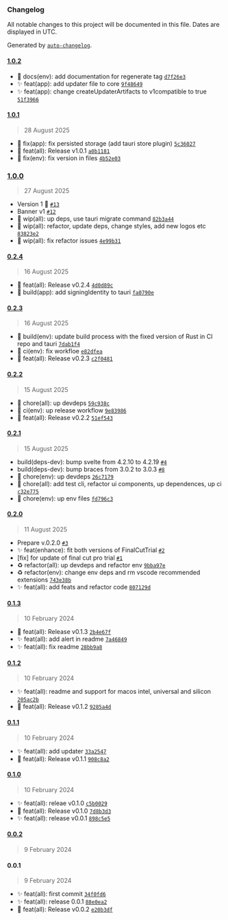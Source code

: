 ### Changelog

All notable changes to this project will be documented in this file. Dates are displayed in UTC.

Generated by [`auto-changelog`](https://github.com/CookPete/auto-changelog).

#### [1.0.2](https://github.com/angelespejo/macos-app-trial-extender/compare/1.0.1...1.0.2)

- :memo: docs(env): add documentation for regenerate tag [`d7f26e3`](https://github.com/angelespejo/macos-app-trial-extender/commit/d7f26e3ee48cf5a1d2361960d46678d00fc9a6b1)
- :sparkles: feat(app): add updater file to core [`9f48649`](https://github.com/angelespejo/macos-app-trial-extender/commit/9f48649178368d72e6e383c866b1257c8f918f65)
- :sparkles: feat(app): change createUpdaterArtifacts to v1compatible to true [`51f3966`](https://github.com/angelespejo/macos-app-trial-extender/commit/51f3966b5c40e67eb37e02d62d4d0971badfcebc)

#### [1.0.1](https://github.com/angelespejo/macos-app-trial-extender/compare/1.0.0...1.0.1)

> 28 August 2025

- :bug: fix(app): fix persisted storage (add tauri store plugin) [`5c36027`](https://github.com/angelespejo/macos-app-trial-extender/commit/5c3602774e6e987e53cb1ddefb3556325ae8b589)
- :bookmark: feat(all): Release v1.0.1 [`a0b1181`](https://github.com/angelespejo/macos-app-trial-extender/commit/a0b11816f95245f92f8a4c09c1f8d6e8abd61466)
- :bug: fix(env): fix version in files [`4b52e03`](https://github.com/angelespejo/macos-app-trial-extender/commit/4b52e03ec28f9a2d843bb41182207126bbcaad3e)

### [1.0.0](https://github.com/angelespejo/macos-app-trial-extender/compare/0.2.4...1.0.0)

> 27 August 2025

- Version 1 🚀 [`#13`](https://github.com/angelespejo/macos-app-trial-extender/pull/13)
- Banner v1 [`#12`](https://github.com/angelespejo/macos-app-trial-extender/pull/12)
- :construction: wip(all): up deps, use tauri migrate command [`82b3a44`](https://github.com/angelespejo/macos-app-trial-extender/commit/82b3a44fc87b97c8a288e1da97887d4fa06f2199)
- :construction: wip(all): refactor, update deps, change styles, add new logos etc [`83823e2`](https://github.com/angelespejo/macos-app-trial-extender/commit/83823e2c73d9526410027e46df53dfe3c183eb1a)
- :construction: wip(all): fix refactor issues [`4e99b31`](https://github.com/angelespejo/macos-app-trial-extender/commit/4e99b31b5c0e443a5fe7898bfc9df69ed01b55bb)

#### [0.2.4](https://github.com/angelespejo/macos-app-trial-extender/compare/0.2.3...0.2.4)

> 16 August 2025

- :bookmark: feat(all): Release v0.2.4 [`4d0d89c`](https://github.com/angelespejo/macos-app-trial-extender/commit/4d0d89c057863652a54cd7eb8709dc757c1c7757)
- :construction_worker: build(app): add signingIdentity to tauri [`fa0790e`](https://github.com/angelespejo/macos-app-trial-extender/commit/fa0790e8e5501cd979f28bb600a3ab6e6c976ca5)

#### [0.2.3](https://github.com/angelespejo/macos-app-trial-extender/compare/0.2.2...0.2.3)

> 16 August 2025

- :construction_worker: build(env): update build process with the fixed version of Rust in CI repo and tauri [`7dab1f4`](https://github.com/angelespejo/macos-app-trial-extender/commit/7dab1f44efad408e5046bd2e70bb936457df1dce)
- :green_heart: ci(env): fix workfloe [`e82dfea`](https://github.com/angelespejo/macos-app-trial-extender/commit/e82dfea1355d511922d5a134ca57f26c40220375)
- :bookmark: feat(all): Release v0.2.3 [`c2f0481`](https://github.com/angelespejo/macos-app-trial-extender/commit/c2f048146f1d02a57eb4131fa72599e8e698686d)

#### [0.2.2](https://github.com/angelespejo/macos-app-trial-extender/compare/0.2.1...0.2.2)

> 15 August 2025

- :truck: chore(all): up devdeps [`59c938c`](https://github.com/angelespejo/macos-app-trial-extender/commit/59c938c49af381fae1f2c134c3c07b671f3caab8)
- :green_heart: ci(env): up release workflow [`9e83986`](https://github.com/angelespejo/macos-app-trial-extender/commit/9e83986d8d823a7e9ffe70d51e9ca928ca5de233)
- :bookmark: feat(all): Release v0.2.2 [`51ef543`](https://github.com/angelespejo/macos-app-trial-extender/commit/51ef543c25e01cf0ceaddc491cb604a727ce2947)

#### [0.2.1](https://github.com/angelespejo/macos-app-trial-extender/compare/0.2.0...0.2.1)

> 15 August 2025

- build(deps-dev): bump svelte from 4.2.10 to 4.2.19 [`#4`](https://github.com/angelespejo/macos-app-trial-extender/pull/4)
- build(deps-dev): bump braces from 3.0.2 to 3.0.3 [`#8`](https://github.com/angelespejo/macos-app-trial-extender/pull/8)
- :truck: chore(env): up devdeps [`26c7179`](https://github.com/angelespejo/macos-app-trial-extender/commit/26c7179ec73606283869d4f811ab7cbbb90fac00)
- :truck: chore(all): add test cli, refactor ui components, up dependences, up ci [`c32e775`](https://github.com/angelespejo/macos-app-trial-extender/commit/c32e7753083bcf11159f32392e83168e7aba8e7c)
- :truck: chore(env): up env files [`fd796c3`](https://github.com/angelespejo/macos-app-trial-extender/commit/fd796c3ca1457e34b6dc87e637d61dde58a824b6)

#### [0.2.0](https://github.com/angelespejo/macos-app-trial-extender/compare/0.1.3...0.2.0)

> 11 August 2025

- Prepare v.0.2.0 [`#3`](https://github.com/angelespejo/macos-app-trial-extender/pull/3)
- ✨ feat(enhance): fit both versions of FinalCutTrial [`#2`](https://github.com/angelespejo/macos-app-trial-extender/pull/2)
- [fix] for update of final cut pro trial [`#1`](https://github.com/angelespejo/macos-app-trial-extender/pull/1)
- :recycle: refactor(all): up devdeps and  refactor env [`9bba97e`](https://github.com/angelespejo/macos-app-trial-extender/commit/9bba97ece39bd053358efc3c1adea9162b567e9a)
- :recycle: refactor(env): change env deps and rm vscode recommended extensions [`743e38b`](https://github.com/angelespejo/macos-app-trial-extender/commit/743e38b501a0b289bbfa8dbde0086e9967721eb9)
- :sparkles: feat(all): add feats and refactor code [`807129d`](https://github.com/angelespejo/macos-app-trial-extender/commit/807129df5ade76f1ce992556d9d42301bbaf290c)

#### [0.1.3](https://github.com/angelespejo/macos-app-trial-extender/compare/0.1.2...0.1.3)

> 10 February 2024

- :bookmark: feat(all): Release v0.1.3 [`2b4e67f`](https://github.com/angelespejo/macos-app-trial-extender/commit/2b4e67f9f51f36075d2711dcbac905241590b193)
- :sparkles: feat(all): add alert in readme [`7a46849`](https://github.com/angelespejo/macos-app-trial-extender/commit/7a468498b565dd0edc64f0efa01071fe0833ff55)
- :sparkles: feat(all): fix readme [`28bb9a8`](https://github.com/angelespejo/macos-app-trial-extender/commit/28bb9a88bd6a7c1960a59557f33cb27476149040)

#### [0.1.2](https://github.com/angelespejo/macos-app-trial-extender/compare/0.1.1...0.1.2)

> 10 February 2024

- :sparkles: feat(all): readme and support for macos intel, universal and silicon [`205ac2b`](https://github.com/angelespejo/macos-app-trial-extender/commit/205ac2b3b8bdaf9e6d3dcc7bfba8335a58ad5c60)
- :bookmark: feat(all): Release v0.1.2 [`9285a4d`](https://github.com/angelespejo/macos-app-trial-extender/commit/9285a4ddc1f06f28422de5afca68f442c1bd0beb)

#### [0.1.1](https://github.com/angelespejo/macos-app-trial-extender/compare/0.1.0...0.1.1)

> 10 February 2024

- :sparkles: feat(all): add updater [`33a2547`](https://github.com/angelespejo/macos-app-trial-extender/commit/33a2547f9fcd3ea94a39fad68221a23debeb5062)
- :bookmark: feat(all): Release v0.1.1 [`908c8a2`](https://github.com/angelespejo/macos-app-trial-extender/commit/908c8a2b5b7af9051c95d2609604295392ac74a2)

#### [0.1.0](https://github.com/angelespejo/macos-app-trial-extender/compare/0.0.2...0.1.0)

> 10 February 2024

- :sparkles: feat(all): releae v0.1.0 [`c5b0029`](https://github.com/angelespejo/macos-app-trial-extender/commit/c5b00295368691bed6660dd51d458bc3848e52e0)
- :bookmark: feat(all): Release v0.1.0 [`7d8b3d3`](https://github.com/angelespejo/macos-app-trial-extender/commit/7d8b3d30ef62bcd52e5526404b2a2c1131fa8921)
- :sparkles: feat(all): release v0.0.1 [`898c5e5`](https://github.com/angelespejo/macos-app-trial-extender/commit/898c5e57dbeb50e38c01a3ee88cc7ed5555e59a6)

#### [0.0.2](https://github.com/angelespejo/macos-app-trial-extender/compare/0.0.1...0.0.2)

> 9 February 2024

#### 0.0.1

> 9 February 2024

- :sparkles: feat(all): first commit [`34f0fd6`](https://github.com/angelespejo/macos-app-trial-extender/commit/34f0fd663f629a24564bce175c9190fa9b92715f)
- :sparkles: feat(all): release 0.0.1 [`88e0ea2`](https://github.com/angelespejo/macos-app-trial-extender/commit/88e0ea261cab53dec4553d537449f039ef72a69a)
- :bookmark: feat(all): Release v0.0.2 [`e20b3df`](https://github.com/angelespejo/macos-app-trial-extender/commit/e20b3dff9289ecaca987e06b6612f023b4d2d56f)
